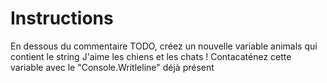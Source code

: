 ﻿# Instructions
En dessous du commentaire TODO, créez un nouvelle variable animals qui contient le string J'aime les chiens et les chats !
Contacaténez cette variable avec le "Console.Writleline" déjà présent